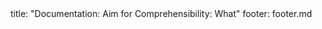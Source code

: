 <frontmatter>
title: "Documentation: Aim for Comprehensibility: What"
footer: footer.md
</frontmatter>

<include src="navbar.md" boilerplate />

<include src="unit-inPage-asFlat.md" boilerplate />